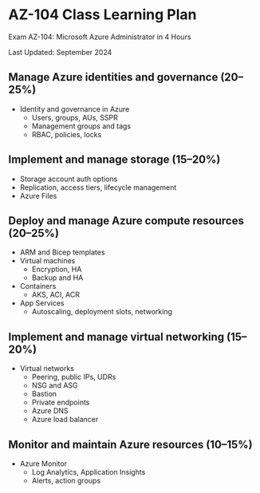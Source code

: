 # AZ-104 Class Learning Plan

Exam AZ-104: Microsoft Azure Administrator in 4 Hours

Last Updated: September 2024

## Manage Azure identities and governance (20–25%)

- Identity and governance in Azure
  - Users, groups, AUs, SSPR
  - Management groups and tags
  - RBAC, policies, locks

## Implement and manage storage (15–20%)

- Storage account auth options
- Replication, access tiers, lifecycle management
- Azure Files

## Deploy and manage Azure compute resources (20–25%)

- ARM and Bicep templates
- Virtual machines
  - Encryption, HA
  - Backup and HA
- Containers
  - AKS, ACI, ACR
- App Services
  - Autoscaling, deployment slots, networking

## Implement and manage virtual networking (15–20%)

- Virtual networks
  - Peering, public IPs, UDRs
  - NSG and ASG
  - Bastion
  - Private endpoints
  - Azure DNS
  - Azure load balancer

## Monitor and maintain Azure resources (10–15%)

- Azure Monitor
  - Log Analytics, Application Insights
  - Alerts, action groups